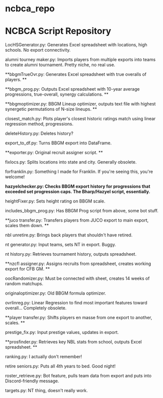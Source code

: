 # ncbca_repo
# NCBCA Script Repository 

LocHSGenerator.py: Generates Excel spreadsheet with locations, high schools. No export connectivity. 

alumni tourney maker.py: Imports players from multiple exports into teams to create alumni tournament. Pretty niche, no real use. 

**bbgmTrueOvr.py: Generates Excel spreadsheet with true overalls of players. **

**bbgm_prog.py: Outputs Excel spreadsheet with 10-year average progressions, true-overall, synergy calculations. **

**bbgmoptimizer.py: BBGM Lineup optimizer, outputs text file with highest synergetic permutations of N-size lineups. **

closest_match.py: Plots player's closest historic ratings match using linear regression method, progressions. 

deleteHistory.py: Deletes history?

export_to_df.py: Turns BBGM export into DataFrame.

**exporter.py: Original recruit assigner script. **

fixlocs.py: Splits locations into state and city. Generally obsolete. 

forfranklin.py: Something I made for Franklin. If you're seeing this, you're welcome!

**hazyelchecker.py: Checks BBGM export history for progressions that exceeded set progression caps. The Bharp/Hazyel script, essentially.**

heightFixer.py: Sets height rating on BBGM scale. 

includes_bbgm_prog.py: Has BBGM Prog script from above, some bot stuff. 

**juco transfer.py: Transfers players from JUCO export to main export, scales them down. **

nbl unretire.py: Brings back players that shouldn't have retired.

nt generator.py: Input teams, sets NT in export. Buggy.

nt history.py: Retrieves tournament history, outputs spreadsheet. 

**nzcfl assigner.py: Assigns recruits from spreadsheet, creates working export for CFB GM. **

oocRandomizer.py: Must be connected with sheet, creates 14 weeks of random matchups. 

originaloptimizer.py: Old BBGM formula optimizer. 

ovrlinreg.py: Linear Regression to find most important features toward overall... Completely obsolete. 

**player transfer.py: Shifts players en masse from one export to another, scales. **

prestige_fix.py: Input prestige values, updates in export. 

**prosfinder.py: Retrieves key NBL stats from school, outputs Excel spreadsheet. **

ranking.py: I actually don't remember!

retire seniors.py: Puts all 4th years to bed. Good night!

roster_retrieve.py: Bot feature, pulls team data from export and puts into Discord-friendly message. 

targets.py: NT thing, doesn't really work. 

